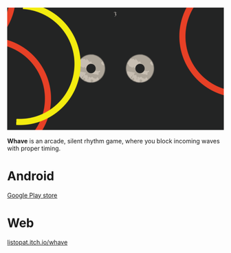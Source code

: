
![Screenshot](https://raw.githubusercontent.com/listopat/Whave/master/screenshot.png)

**Whave** is an arcade, silent rhythm game, where you block incoming waves with proper timing.

# Android
<a href='https://play.google.com/store/apps/details?id=com.ListopatGames.Whave'>Google Play store</a>

# Web

<a href='https://listopat.itch.io/whave'>listopat.itch.io/whave</a>
